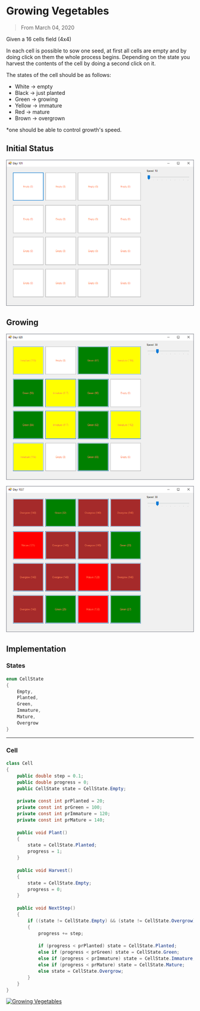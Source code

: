 # Growing Vegetables
> From March 04, 2020

Given a 16 cells field (4x4)

In each cell is possible to sow one seed, at first all cells are empty and by doing click on them the whole process begins. Depending on the state you harvest the contents of the cell by doing a second click on it.

The states of the cell should be as follows:
- White  -> empty
- Black   -> just planted
- Green  -> growing
- Yellow -> immature
- Red     -> mature
- Brown -> overgrown

*one should be able to control growth's speed.

## Initial Status
![gv_0.png](./images/gv_0.png)

## Growing
![gv_1.png](./images/gv_1.png)

![gv_2.png](./images/gv_2.png)

## Implementation

### States
```csharp
enum CellState
{
    Empty,
    Planted,
    Green,
    Immature,
    Mature,
    Overgrow
}
```
---

### Cell
```csharp
class Cell
{
    public double step = 0.1;
    public double progress = 0;
    public CellState state = CellState.Empty;

    private const int prPlanted = 20;
    private const int prGreen = 100;
    private const int prImmature = 120;
    private const int prMature = 140;

    public void Plant()
    {         
        state = CellState.Planted;
        progress = 1;
    }

    public void Harvest()
    {         
        state = CellState.Empty;         
        progress = 0;     
    }     

    public void NextStep()     
    {         
        if ((state != CellState.Empty) && (state != CellState.Overgrow))         
        {             
            progress += step;             

            if (progress < prPlanted) state = CellState.Planted;            
            else if (progress < prGreen) state = CellState.Green;             
            else if (progress < prImmature) state = CellState.Immature;             
            else if (progress < prMature) state = CellState.Mature;             
            else state = CellState.Overgrow;         
        }     
    }
}
```
[![Growing Vegetables](https://github-readme-stats.vercel.app/api/pin/?username=pablinme&repo=sim-growing-vegetables)](https://github.com/pablinme/sim-growing-vegetables)
